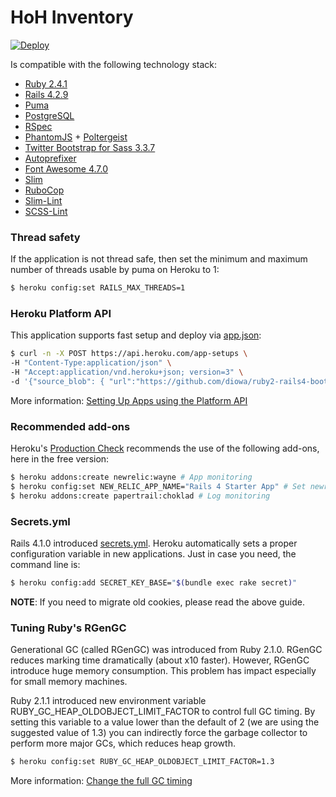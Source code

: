 # HoH Inventory

[![Deploy](https://www.herokucdn.com/deploy/button.svg)](https://heroku.com/deploy)

Is compatible with the following technology stack:

* [Ruby 2.4.1][1]
* [Rails 4.2.9][2]
* [Puma][3]
* [PostgreSQL][4]
* [RSpec][5]
* [PhantomJS][6] + [Poltergeist][7]
* [Twitter Bootstrap for Sass 3.3.7][8]
* [Autoprefixer][9]
* [Font Awesome 4.7.0][10]
* [Slim][11]
* [RuboCop][12]
* [Slim-Lint][13]
* [SCSS-Lint][14]

[1]: https://www.ruby-lang.org/en/
[2]: http://rubyonrails.org/
[3]: http://puma.io/
[4]: https://www.postgresql.org/
[5]: http://rspec.info/
[6]: https://github.com/ariya/phantomjs/
[7]: https://github.com/teampoltergeist/poltergeist
[8]: https://getbootstrap.com/
[9]: https://github.com/postcss/autoprefixer
[10]: http://fontawesome.io/
[11]: http://slim-lang.com/
[12]: https://github.com/bbatsov/rubocop
[13]: https://github.com/sds/slim-lint
[14]: https://github.com/brigade/scss-lint


### Thread safety

If the application is not thread safe, then set the minimum and maximum number of threads usable by puma on Heroku to 1:

```sh
$ heroku config:set RAILS_MAX_THREADS=1
```

### Heroku Platform API

This application supports fast setup and deploy via [app.json](https://devcenter.heroku.com/articles/app-json-schema):

```sh
$ curl -n -X POST https://api.heroku.com/app-setups \
-H "Content-Type:application/json" \
-H "Accept:application/vnd.heroku+json; version=3" \
-d '{"source_blob": { "url":"https://github.com/diowa/ruby2-rails4-bootstrap-heroku/tarball/master/"} }'
```

More information: [Setting Up Apps using the Platform API](https://devcenter.heroku.com/articles/setting-up-apps-using-the-heroku-platform-api)

### Recommended add-ons

Heroku's [Production Check](https://blog.heroku.com/introducing_production_check) recommends the use of the following add-ons, here in the free version:

```sh
$ heroku addons:create newrelic:wayne # App monitoring
$ heroku config:set NEW_RELIC_APP_NAME="Rails 4 Starter App" # Set newrelic app name
$ heroku addons:create papertrail:choklad # Log monitoring
```

### Secrets.yml

Rails 4.1.0 introduced [secrets.yml](http://edgeguides.rubyonrails.org/upgrading_ruby_on_rails.html#config/secrets.yml). Heroku automatically sets a proper configuration variable in new applications. Just in case you need, the command line is:

```sh
$ heroku config:add SECRET_KEY_BASE="$(bundle exec rake secret)"
```

**NOTE**: If you need to migrate old cookies, please read the above guide.

### Tuning Ruby's RGenGC

Generational GC (called RGenGC) was introduced from Ruby 2.1.0. RGenGC reduces marking time dramatically (about x10 faster). However, RGenGC introduce huge memory consumption. This problem has impact especially for small memory machines.

Ruby 2.1.1 introduced new environment variable RUBY_GC_HEAP_OLDOBJECT_LIMIT_FACTOR to control full GC timing. By setting this variable to a value lower than the default of 2 (we are using the suggested value of 1.3) you can indirectly force the garbage collector to perform more major GCs, which reduces heap growth.

```sh
$ heroku config:set RUBY_GC_HEAP_OLDOBJECT_LIMIT_FACTOR=1.3
```

More information: [Change the full GC timing](https://bugs.ruby-lang.org/issues/9607)
